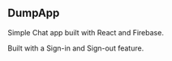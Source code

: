 ## DumpApp

Simple Chat app built with React and Firebase.

Built with a Sign-in and Sign-out feature.